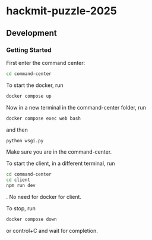 # hackmit-puzzle-2025


## Development

### Getting Started

First enter the command center:
```sh
cd command-center
```
To start the docker, run

```sh
docker compose up
```

Now in a new terminal in the command-center folder, run
```sh
docker compose exec web bash
```
and then 
```sh
python wsgi.py
```
Make sure you are in the command-center.

To start the client, in a different terminal, run
```sh
cd command-center
cd client
npm run dev
```
. No need for docker for client.

To stop, run 
```sh
docker compose down
```
or control+C and wait for completion.